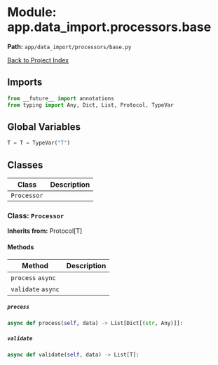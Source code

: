 # Module: app.data_import.processors.base

**Path:** `app/data_import/processors/base.py`

[Back to Project Index](../../../../index.md)

## Imports
```python
from __future__ import annotations
from typing import Any, Dict, List, Protocol, TypeVar
```

## Global Variables
```python
T = T = TypeVar("T")
```

## Classes

| Class | Description |
| --- | --- |
| `Processor` |  |

### Class: `Processor`
**Inherits from:** Protocol[T]

#### Methods

| Method | Description |
| --- | --- |
| `process` `async` |  |
| `validate` `async` |  |

##### `process`
```python
async def process(self, data) -> List[Dict[(str, Any)]]:
```

##### `validate`
```python
async def validate(self, data) -> List[T]:
```
